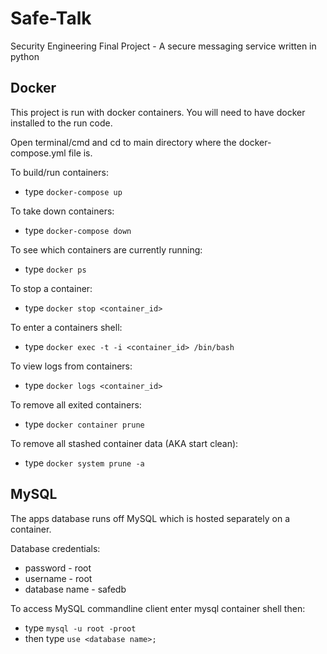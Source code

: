 # Safe-Talk
Security Engineering Final Project - A secure messaging service written in python

## Docker
This project is run with docker containers. You will need to have docker installed to the run code.

Open terminal/cmd and cd to main directory where the docker-compose.yml file is. 

To build/run containers:
* type `docker-compose up`

To take down containers:
* type `docker-compose down`

To see which containers are currently running:
* type `docker ps`

To stop a container:
* type `docker stop <container_id>`

To enter a containers shell:
* type `docker exec -t -i <container_id> /bin/bash`

To view logs from containers:
* type `docker logs <container_id>` 

To remove all exited containers:
* type `docker container prune`

To remove all stashed container data (AKA start clean):
* type `docker system prune -a`

## MySQL
The apps database runs off MySQL which is hosted separately on a container.

Database credentials: 
* password - root
* username - root
* database name - safedb

To access MySQL commandline client enter mysql container shell then:
* type `mysql -u root -proot`
* then type `use <database name>;`
